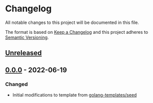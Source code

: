 # Changelog

All notable changes to this project will be documented in this file.

The format is based on [Keep a Changelog](https://keepachangelog.com/en/1.1.0/)
and this project adheres to [Semantic Versioning](https://semver.org/spec/v2.0.0.html).

<!-- FORMATTING CHEATSHEET:
## [M.m.p] - yyyy-mm-dd

### Added  - for new features.
### Changed - for changes in existing functionality.
### Deprecated - for soon-to-be removed features.
### Removed - for now removed features.
### Fixed - for any bug fixes.
### Security - in case of vulnerabilities. 

[Unreleased]: https://github.com/asphaltbuffet/seed/compare/v1.0.0...HEAD
[1.0.0]: https://github.com/asphaltbuffet/seed/compare/v0.0.1...v1.0.0
[0.0.1]: https://github.com/asphaltbuffet/seed/releases/tag/v0.0.1
-->

## [Unreleased]

## [0.0.0] - 2022-06-19

### Changed

- Initial modifications to template from [golang-templates/seed][seed]

[seed]: https://github.com/golang-templates/seed/releases/tag/v0.15.0

[Unreleased]: https://github.com/asphaltbuffet/warehouse/compare/v0.0.0...HEAD
[0.0.0]: https://github.com/asphaltbuffet/warehouse/releases/tag/v0.0.0

<!-- markdownlint-disable-file MD024 -->
